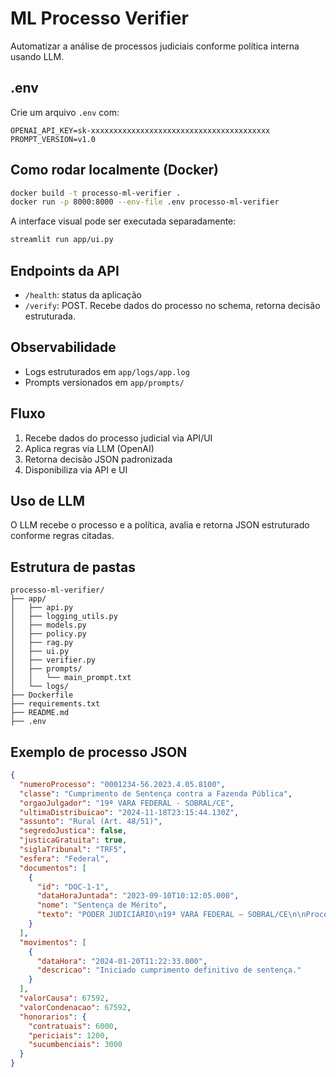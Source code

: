 # ML Processo Verifier

Automatizar a análise de processos judiciais conforme política interna usando LLM.

## .env

Crie um arquivo `.env` com:

```
OPENAI_API_KEY=sk-xxxxxxxxxxxxxxxxxxxxxxxxxxxxxxxxxxxxxxxx
PROMPT_VERSION=v1.0
```

## Como rodar localmente (Docker)

```bash
docker build -t processo-ml-verifier .
docker run -p 8000:8000 --env-file .env processo-ml-verifier
```

A interface visual pode ser executada separadamente:

```bash
streamlit run app/ui.py
```

## Endpoints da API

- `/health`: status da aplicação
- `/verify`: POST. Recebe dados do processo no schema, retorna decisão estruturada.

## Observabilidade

- Logs estruturados em `app/logs/app.log`
- Prompts versionados em `app/prompts/`

## Fluxo

1. Recebe dados do processo judicial via API/UI
2. Aplica regras via LLM (OpenAI)
3. Retorna decisão JSON padronizada
4. Disponibiliza via API e UI

## Uso de LLM

O LLM recebe o processo e a política, avalia e retorna JSON estruturado conforme regras citadas.

## Estrutura de pastas

```
processo-ml-verifier/
├── app/
│   ├── api.py
│   ├── logging_utils.py
│   ├── models.py
│   ├── policy.py
│   ├── rag.py
│   ├── ui.py
│   ├── verifier.py
│   ├── prompts/
│   │   └── main_prompt.txt
│   └── logs/
├── Dockerfile
├── requirements.txt
├── README.md
├── .env
```

## Exemplo de processo JSON

```json
{
  "numeroProcesso": "0001234-56.2023.4.05.8100",
  "classe": "Cumprimento de Sentença contra a Fazenda Pública",
  "orgaoJulgador": "19ª VARA FEDERAL - SOBRAL/CE",
  "ultimaDistribuicao": "2024-11-18T23:15:44.130Z",
  "assunto": "Rural (Art. 48/51)",
  "segredoJustica": false,
  "justicaGratuita": true,
  "siglaTribunal": "TRF5",
  "esfera": "Federal",
  "documentos": [
    {
      "id": "DOC-1-1",
      "dataHoraJuntada": "2023-09-10T10:12:05.000",
      "nome": "Sentença de Mérito",
      "texto": "PODER JUDICIÁRIO\n19ª VARA FEDERAL – SOBRAL/CE\n\nProce..."
    }
  ],
  "movimentos": [
    {
      "dataHora": "2024-01-20T11:22:33.000",
      "descricao": "Iniciado cumprimento definitivo de sentença."
    }
  ],
  "valorCausa": 67592,
  "valorCondenacao": 67592,
  "honorarios": {
    "contratuais": 6000,
    "periciais": 1200,
    "sucumbenciais": 3000
  }
}
 
 
